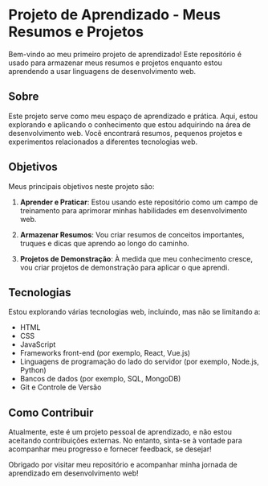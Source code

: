 # Projeto de Aprendizado - Meus Resumos e Projetos

Bem-vindo ao meu primeiro projeto de aprendizado! Este repositório é usado para armazenar meus resumos e projetos enquanto estou aprendendo a usar linguagens de desenvolvimento web.

## Sobre

Este projeto serve como meu espaço de aprendizado e prática. Aqui, estou explorando e aplicando o conhecimento que estou adquirindo na área de desenvolvimento web. Você encontrará resumos, pequenos projetos e experimentos relacionados a diferentes tecnologias web.

## Objetivos

Meus principais objetivos neste projeto são:

1. **Aprender e Praticar**: Estou usando este repositório como um campo de treinamento para aprimorar minhas habilidades em desenvolvimento web.

2. **Armazenar Resumos**: Vou criar resumos de conceitos importantes, truques e dicas que aprendo ao longo do caminho.

3. **Projetos de Demonstração**: À medida que meu conhecimento cresce, vou criar projetos de demonstração para aplicar o que aprendi.

## Tecnologias

Estou explorando várias tecnologias web, incluindo, mas não se limitando a:

- HTML
- CSS
- JavaScript
- Frameworks front-end (por exemplo, React, Vue.js)
- Linguagens de programação do lado do servidor (por exemplo, Node.js, Python)
- Bancos de dados (por exemplo, SQL, MongoDB)
- Git e Controle de Versão

## Como Contribuir

Atualmente, este é um projeto pessoal de aprendizado, e não estou aceitando contribuições externas. No entanto, sinta-se à vontade para acompanhar meu progresso e fornecer feedback, se desejar!

Obrigado por visitar meu repositório e acompanhar minha jornada de aprendizado em desenvolvimento web!
